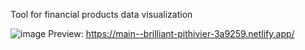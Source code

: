 Tool for financial products data visualization

![image](https://user-images.githubusercontent.com/43568511/205450505-fd77472d-3055-4daf-a01a-40eb9c1617a9.png)
Preview: https://main--brilliant-pithivier-3a9259.netlify.app/
